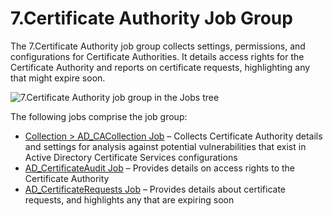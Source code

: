 # 7.Certificate Authority Job Group

The 7.Certificate Authority job group collects settings, permissions, and configurations for
Certificate Authorities. It details access rights for the Certificate Authority and reports on
certificate requests, highlighting any that might expire soon.

![7.Certificate Authority job group in the Jobs tree](/img/product_docs/accessanalyzer/admin/hostmanagement/jobstree.webp)

The following jobs comprise the job group:

- [Collection > AD_CACollection Job](/docs/accessanalyzer/12.0/solutions/activedirectory/certificateauthority/ad_cacollection.md) – Collects Certificate Authority details
  and settings for analysis against potential vulnerabilities that exist in Active Directory
  Certificate Services configurations
- [AD_CertificateAudit Job](/docs/accessanalyzer/12.0/solutions/activedirectory/certificateauthority/ad_certificateaudit.md) – Provides details on access rights to the
  Certificate Authority
- [AD_CertificateRequests Job](/docs/accessanalyzer/12.0/solutions/activedirectory/certificateauthority/ad_certificaterequests.md) – Provides details about certificate
  requests, and highlights any that are expiring soon
